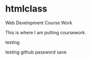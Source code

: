 # htmlclass
Web Development Course Work

This is where I am putting coursework.

testing


testing github password save